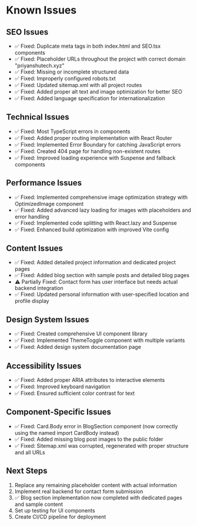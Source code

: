 # Known Issues

## SEO Issues
- ✅ Fixed: Duplicate meta tags in both index.html and SEO.tsx components
- ✅ Fixed: Placeholder URLs throughout the project with correct domain "priyanshutech.xyz"
- ✅ Fixed: Missing or incomplete structured data
- ✅ Fixed: Improperly configured robots.txt
- ✅ Fixed: Updated sitemap.xml with all project routes
- ✅ Fixed: Added proper alt text and image optimization for better SEO
- ✅ Fixed: Added language specification for internationalization

## Technical Issues
- ✅ Fixed: Most TypeScript errors in components
- ✅ Fixed: Added proper routing implementation with React Router
- ✅ Fixed: Implemented Error Boundary for catching JavaScript errors
- ✅ Fixed: Created 404 page for handling non-existent routes
- ✅ Fixed: Improved loading experience with Suspense and fallback components

## Performance Issues
- ✅ Fixed: Implemented comprehensive image optimization strategy with OptimizedImage component
- ✅ Fixed: Added advanced lazy loading for images with placeholders and error handling
- ✅ Fixed: Implemented code splitting with React.lazy and Suspense
- ✅ Fixed: Enhanced build optimization with improved Vite config

## Content Issues
- ✅ Fixed: Added detailed project information and dedicated project pages
- ✅ Fixed: Added blog section with sample posts and detailed blog pages
- ⚠️ Partially Fixed: Contact form has user interface but needs actual backend integration
- ✅ Fixed: Updated personal information with user-specified location and profile display

## Design System Issues
- ✅ Fixed: Created comprehensive UI component library
- ✅ Fixed: Implemented ThemeToggle component with multiple variants
- ✅ Fixed: Added design system documentation page

## Accessibility Issues
- ✅ Fixed: Added proper ARIA attributes to interactive elements
- ✅ Fixed: Improved keyboard navigation
- ✅ Fixed: Ensured sufficient color contrast for text

## Component-Specific Issues
- ✅ Fixed: Card.Body error in BlogSection component (now correctly using the named import CardBody instead)
- ✅ Fixed: Added missing blog post images to the public folder
- ✅ Fixed: Sitemap.xml was corrupted, regenerated with proper structure and all URLs

## Next Steps
1. Replace any remaining placeholder content with actual information
2. Implement real backend for contact form submission
3. ✅ Blog section implementation now completed with dedicated pages and sample content
4. Set up testing for UI components
5. Create CI/CD pipeline for deployment
